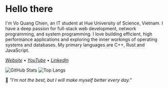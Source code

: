# Hello there

I'm Vo Quang Chien, an IT student at Hue University of Science, Vietnam. I have a deep passion for full-stack web development, network programming, and system programming. I love building efficient, high performance applications and exploring the inner workings of operating systems and databases. My primary languages are C++, Rust and JavaScript.

[_Website_](https://2giosangmitom.is-a.dev/) • [_YouTube_](https://www.youtube.com/@2giosangmitom) • [_LinkedIn_](https://www.linkedin.com/in/2giosangmitom/)

![GitHub Stats](https://github-readme-stats.vercel.app/api?username=2giosangmitom&show_icons=true&theme=radical&hide_border=true&rank_icon=github)
![Top Langs](https://github-readme-stats.vercel.app/api/top-langs/?username=2giosangmitom&layout=compact&langs_count=20&theme=radical&hide_border=true&hide=vim%20script,just)

🌟 _"I'm not the best, but I will make myself better every day."_
